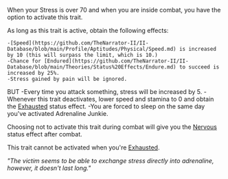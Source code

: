 When your Stress is over 70 and when you are inside combat, you have the option to activate this trait. 

As long as this trait is active, obtain the following effects:

	-[Speed](https://github.com/TheNarrator-II/II-Database/blob/main/Profile/Aptitudes/Physical/Speed.md) is increased by 10 (this will surpass the limit, which is 10.)
	-Chance for [Endured](https://github.com/TheNarrator-II/II-Database/blob/main/Theories/Status%20Effects/Endure.md) to succeed is increased by 25%.
	-Stress gained by pain will be ignored.
BUT
-Every time you attack something, stress will be increased by 5.
-Whenever this trait deactivates, lower speed and stamina to 0 and obtain the [Exhausted](https://github.com/TheNarrator-II/II-Database/blob/main/Theories/Status%20Effects/Exhausted.md) status effect.
-You are forced to sleep on the same day you've activated Adrenaline Junkie.

Choosing not to activate this trait during combat will give you the [Nervous](https://github.com/TheNarrator-II/II-Database/blob/main/Theories/Status%20Effects/Nervous.md) status effect after combat.

This trait cannot be activated when you're [Exhausted](https://github.com/TheNarrator-II/II-Database/blob/main/Theories/Status%20Effects/Exhausted.md).

*"The victim seems to be able to exchange stress directly into adrenaline, however, it doesn't last long."*
